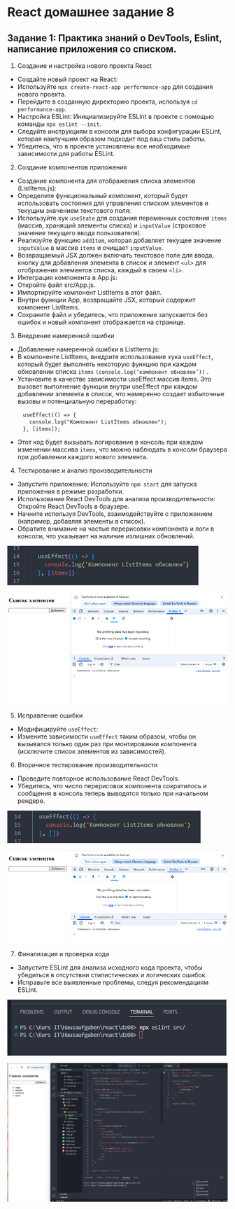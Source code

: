 # React домашнее задание 8


## Задание 1: Практика знаний о DevTools, Eslint, написание приложения со списком.

1. Создание и настройка нового проекта React
- Создайте новый проект на React:
- Используйте `npx create-react-app performance-app` для создания нового проекта.
- Перейдите в созданную директорию проекта, используя `cd performance-app`.
- Настройка ESLint: Инициализируйте ESLint в проекте с помощью команды `npx eslint --init`.
- Следуйте инструкциям в консоли для выбора конфигурации ESLint, которая наилучшим образом подходит под ваш стиль работы.
- Убедитесь, что в проекте установлены все необходимые зависимости для работы ESLint.

2. Создание компонентов приложения
- Создание компонента для отображения списка элементов (ListItems.js):
- Определите функциональный компонент, который будет использовать состояния для управления списком элементов и текущим значением текстового поля:
- Используйте хук `useState` для создания переменных состояния `items` (массив, хранящий элементы списка) и `inputValue` (строковое значение текущего ввода пользователя).
- Реализуйте функцию `addItem`, которая добавляет текущее значение `inputValue` в массив `items` и очищает `inputValue`.
- Возвращаемый JSX должен включать текстовое поле для ввода, кнопку для добавления элемента в список и элемент `<ul>` для отображения элементов списка, каждый в своем `<li>`.
- Интеграция компонента в App.js:
- Откройте файл src/App.js.
- Импортируйте компонент ListItems в этот файл.
- Внутри функции App, возвращайте JSX, который содержит компонент ListItems.
- Сохраните файл и убедитесь, что приложение запускается без ошибок и новый компонент отображается на странице.

3. Внедрение намеренной ошибки
- Добавление намеренной ошибки в ListItems.js:
- В компоненте ListItems, внедрите использование хука `useEffect`, который будет выполнять некоторую функцию при каждом обновлении списка `items` `(console.log(‘компонент обновлен’))` .
- Установите в качестве зависимости useEffect массив items. Это вызовет выполнение функции внутри useEffect при каждом добавлении элемента в список, что намеренно создает избыточные вызовы и потенциальную переработку:
```
     useEffect(() => {
       console.log("Компонент ListItems обновлен");
     }, [items]);
```
- Этот код будет вызывать логирование в консоль при каждом изменении массива `items`, что можно наблюдать в консоли браузера при добавлении каждого нового элемента.

4. Тестирование и анализ производительности
- Запустите приложение: Используйте `npm start` для запуска приложения в режиме разработки.
- Использование React DevTools для анализа производительности: Откройте React DevTools в браузере.
- Начните используя DevTools, взаимодействуйте с приложением (например, добавляя элементы в список).
- Обратите внимание на частые перерисовки компонента и логи в консоли, что указывает на наличие излишних обновлений.

![скриншот](./img01.png)

![скриншот](./Gifka.gif)

5. Исправление ошибки
- Модифицируйте `useEffect`:
- Измените зависимости `useEffect` таким образом, чтобы он вызывался только один раз при монтировании компонента (исключите список элементов из зависимостей).

6. Вторичное тестирование производительности
- Проведите повторное использование React DevTools.
- Убедитесь, что число перерисовок компонента сократилось и сообщения в консоль теперь выводятся только при начальном рендере.

![скриншот](./img02.png)

![скриншот](./Gifka_02.gif)

7. Финализация и проверка кода
- Запустите ESLint для анализа исходного кода проекта, чтобы убедиться в отсутствии стилистических и логических ошибок.
- Исправьте все выявленные проблемы, следуя рекомендациям ESLint.

![скриншот](./img03.png)


![скриншот](./img04.png)





